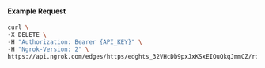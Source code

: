 <!-- Code generated for API Clients. DO NOT EDIT. -->

#### Example Request

```bash
curl \
-X DELETE \
-H "Authorization: Bearer {API_KEY}" \
-H "Ngrok-Version: 2" \
https://api.ngrok.com/edges/https/edghts_32VHcDb9pxJxKSxEIOuQkqJmmCZ/routes/edghtsrt_32VHcGGMRwjuTIpqZRCazEWAxlq/oauth
```
